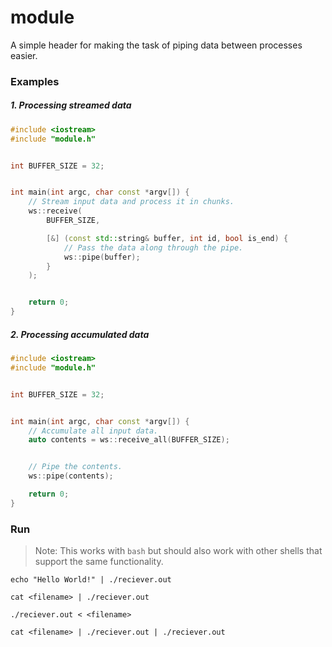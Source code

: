 # module
A simple header for making the task of piping data between processes easier.

### Examples

##### 1. Processing streamed data

```cpp
#include <iostream>
#include "module.h"


int BUFFER_SIZE = 32;


int main(int argc, char const *argv[]) {
    // Stream input data and process it in chunks.
    ws::receive(
        BUFFER_SIZE,

        [&] (const std::string& buffer, int id, bool is_end) {
            // Pass the data along through the pipe.
            ws::pipe(buffer);
        }
    );


    return 0;
}
```

##### 2. Processing accumulated data

```cpp
#include <iostream>
#include "module.h"


int BUFFER_SIZE = 32;


int main(int argc, char const *argv[]) {
    // Accumulate all input data.
    auto contents = ws::receive_all(BUFFER_SIZE);


    // Pipe the contents.
    ws::pipe(contents);

    return 0;
}
```

### Run

> Note: This works with `bash` but should also work with other shells that support the same functionality.

`echo "Hello World!" | ./reciever.out`

`cat <filename> | ./reciever.out`

`./reciever.out < <filename>`

`cat <filename> | ./reciever.out | ./reciever.out`
